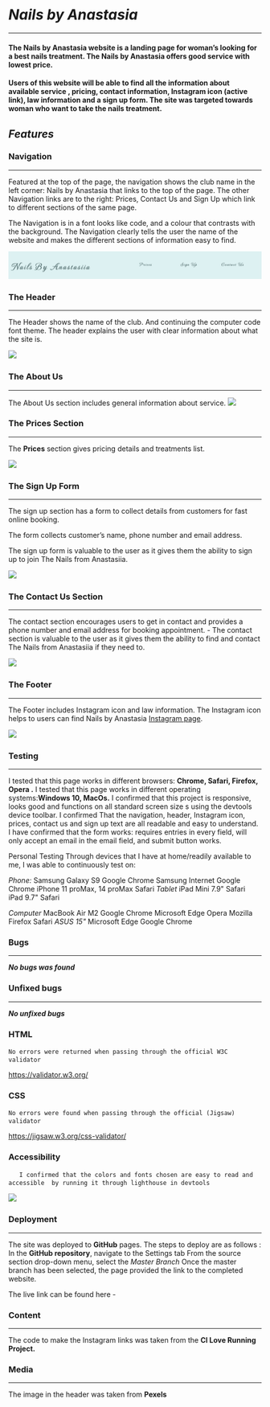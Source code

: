 # *Nails by Anastasia*
____

#### The Nails by Anastasia  website is a landing page for woman’s looking for a best nails treatment. The Nails by Anastasia offers good service with lowest price. 


#### Users of this website will be able to find all the information about available service , pricing, contact information, Instagram icon (active link), law information and a sign up form. The site was targeted towards woman who want to take the nails treatment.


## *Features*


### Navigation
____

Featured at the top of the page, the navigation shows the club name in the left corner: Nails by Anastasia that links to the top of the page.
The other Navigation links are to the right: Prices, Contact Us and Sign Up which link to different sections of the same page.

The Navigation is in a font looks like code, and a colour that contrasts with the background.
The Navigation clearly tells the user the name of the website and makes the different sections of information easy to find.  

![](assets/media/screenshots/navigation.png)



### The Header 
___        
  The Header shows the name of the club. And continuing the computer code font theme.
  The header explains the user with clear information about what the site is.

  ![](screenshots/header.png)


### The About Us 
___
  The About Us section includes general information about service.
  ![](screenshots/about%20us.png)



### The Prices Section
___

  The **Prices** section gives pricing details and treatments list.

  ![](screenshots/prices.png)



 
### The Sign Up Form
___

   
  The sign up section has a form to collect details from customers for fast online booking. 
       
  The form collects customer’s name, phone number and email address.
  
  The sign up form is valuable to the user as it gives them the ability to sign up to join The Nails from Anastasiia.

  ![](screenshots/sign-up.png)


### The Contact Us Section
___
        
  The contact section encourages users to get in contact and provides a phone number and  email address for booking appointment.
       -  The contact section is valuable to the user as it gives them the ability to find and contact The Nails from Anastasiia if they need to.

![](screenshots/contacts.png)




### The Footer
___

The Footer includes Instagram icon and law information. 
The Instagram icon helps to users can find Nails by Anastasia  [Instagram page](https://www.instagram.com/manicure_doneraile/).

![](screenshots/footer.png)
### Testing
___

I tested that this page works in different browsers: **Chrome, Safari, Firefox, Opera .**
I tested that this page works in different operating systems:**Windows 10, MacOs.**
I confirmed that this project is responsive, looks good and functions on all standard screen size s using the devtools device toolbar.
I confirmed That the navigation, header, Instagram icon, prices, contact us and sign up text are all readable and easy to understand. 
I have confirmed that the form works: requires entries in every field, will only accept an email in the email field, and submit button works.

Personal Testing
Through devices that I have at home/readily available to me, I was able to continuously test on:

*Phone:*
Samsung Galaxy S9
Google Chrome
Samsung Internet
Google Chrome
iPhone 11 proMax, 14 proMax
Safari
*Tablet*
iPad Mini 7.9"
Safari
iPad 9.7"
Safari

*Computer*
MacBook Air M2
Google Chrome
Microsoft Edge
Opera
Mozilla Firefox
Safari
*ASUS 15"*
Microsoft Edge
Google Chrome
### Bugs
___

***No bugs was found***

### Unfixed bugs
___

***No unfixed bugs***


### HTML
	No errors were returned when passing through the official W3C validator
  https://validator.w3.org/
### CSS
	No errors were found when passing through the official (Jigsaw) validator
  https://jigsaw.w3.org/css-validator/
### Accessibility
       I confirmed that the colors and fonts chosen are easy to read and accessible  by running it through lighthouse in devtools

![](screenshots/lighthouse.png)


### Deployment
___

The site was deployed to **GitHub** pages. The steps to deploy are as follows :
 In the **GitHub repository**, navigate to the Settings tab
From the source section drop-down menu, select the *Master Branch*
Once the master branch has been selected, the page provided the link to the completed website.

The live link can be found here - 


### Content
____

The code to make the Instagram links was taken from the **CI Love Running Project.**

### Media
____

  The image in the header was taken from **Pexels**
